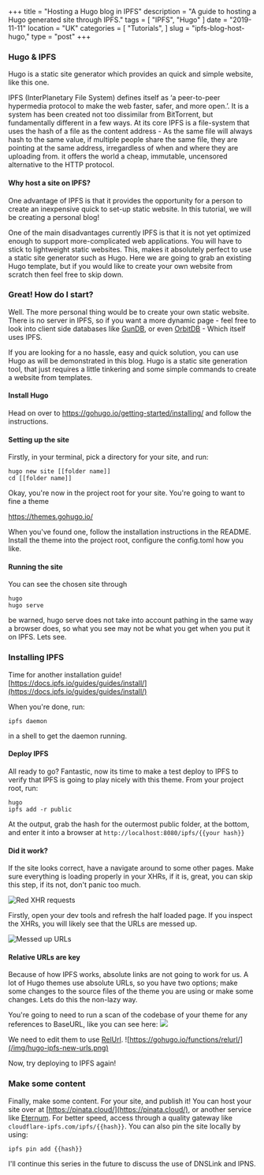+++
title = "Hosting a Hugo blog in IPFS"
description = "A guide to hosting a Hugo generated site through IPFS."
tags = [ "IPFS", "Hugo" ]
date = "2019-11-11"
location = "UK"
categories = [
  "Tutorials",
]
slug = "ipfs-blog-host-hugo,"
type = "post"
+++

### Hugo & IPFS

Hugo is a static site generator which provides an quick and simple website, like this one.

IPFS (InterPlanetary File System) defines itself as ‘a peer-to-peer hypermedia protocol to make the web faster, safer, and more open.’. It is a system has been created not too dissimilar from BitTorrent, but fundamentally different in a few ways. At its core IPFS is a file-system that uses the hash of a file as the content address - As the same file will always hash to the same value, if multiple people share the same file, they are pointing at the same address, irregardless of when and where they are uploading from. it offers the world a cheap, immutable, uncensored alternative to the HTTP protocol.

#### Why host a site on IPFS?
One advantage of IPFS is that it provides the opportunity for a person to create an inexpensive quick to set-up static website. In this tutorial, we will be creating a personal blog!

One of the main disadvantages currently IPFS is that it is not yet optimized enough to support more-complicated web applications. You will have to stick to lightweight static websites. This, makes it absolutely perfect to use a static site generator such as Hugo. Here we are going to grab an existing Hugo template, but if you would like to create your own website from scratch then feel free to skip down.

### Great! How do I start?
Well. The more personal thing would be to create your own static website. There is no server in IPFS, so if you want a more dynamic page - feel free to look into client side databases like [GunDB](https://github.com/amark/gun), or even [OrbitDB](https://github.com/orbitdb/orbit-db) - Which itself uses IPFS.

If you are looking for a no hassle, easy and quick solution, you can use Hugo as will be demonstrated in this blog. Hugo is a static site generation tool, that just requires a little tinkering and some simple commands to create a website from templates.

#### Install Hugo

Head on over to https://gohugo.io/getting-started/installing/ and follow the instructions.

#### Setting up the site
Firstly, in your terminal, pick a directory for your site, and run:

```
hugo new site [[folder name]]
cd [[folder name]]
```

Okay, you're now in the project root for your site. You're going to want to fine a theme

https://themes.gohugo.io/

When you've found one, follow the installation instructions in the README. 
Install the theme into the project root, configure the config.toml how you like.

#### Running the site

You can see the chosen site through

```
hugo
hugo serve
```

be warned, hugo serve does not take into account pathing in the same way a browser does, so what you see may not be what you get when you put it on IPFS.
Lets see.

### Installing IPFS

Time for another installation guide! [https://docs.ipfs.io/guides/guides/install/](https://docs.ipfs.io/guides/guides/install/)

When you're done, run:
```
ipfs daemon
```

in a shell to get the daemon running.

#### Deploy IPFS

All ready to go? Fantastic, now its time to make a test deploy to IPFS to verify that IPFS is going to play nicely with this theme. From your project root, run:

```
hugo
ipfs add -r public
```

At the output, grab the hash for the outermost public folder, at the bottom, and enter it into a browser at `http://localhost:8080/ipfs/{{your hash}}`

#### Did it work?
If the site looks correct, have a navigate around to some other pages. Make sure everything is loading properly in your XHRs, if it is, great, you can skip this step, if its not, don't panic too much.

![Red XHR requests](/img/hugo-ipfs-blog-xhrs.png)

Firstly, open your dev tools and refresh the half loaded page. If you inspect the XHRs, you will likely see that the URLs are messed up.

![Messed up URLs](/img/hugo-ipfs-blog-failed-xhr.png)

#### Relative URLs are key
Because of how IPFS works, absolute links are not going to work for us. A lot of Hugo themes use absolute URLs, so you have two options; make some changes to the source files of the theme you are using or make some changes. Lets do this the non-lazy way.

You're going to need to run a scan of the codebase of your theme for any references to BaseURL, like you can see here:
![](/img/hugo-ipfs-old-urls.png)

We need to edit them to use [RelUrl](https://gohugo.io/functions/relurl/).
![https://gohugo.io/functions/relurl/](/img/hugo-ipfs-new-urls.png)

Now, try deploying to IPFS again!

### Make some content
Finally, make some content. For your site, and publish it! You can host your site over at [https://pinata.cloud/](https://pinata.cloud/), or another service like [Eternum](https://www.eternum.io/). For better speed, access through a quality gateway like `cloudflare-ipfs.com/ipfs/{{hash}}`. You can also pin the site locally by using:

`ipfs pin add {{hash}}`

I'll continue this series in the future to discuss the use of DNSLink and IPNS.